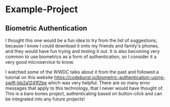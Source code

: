 # Example-Project

## Biometric Authentication

I thought this one would be a fun idea to try from the list of suggestions, because I know I could download it onto my friends and family's
phones, and they would have fun trying and testing it out. It is also becoming very common to use biometrics as a form of authentication, so
I consider it a very good microservice to know. 

I watched some of the WWDC talks about it from the past and followed a tutorial on this website https://codeburst.io/biometric-authentication-using-swift-bb2a1241f2be
which was very helpful. There are so many error messages that apply to this technology, that I never would have thought of.
This is a bare bones project, authenticating based on button-click and can be integrated into any future projects!
